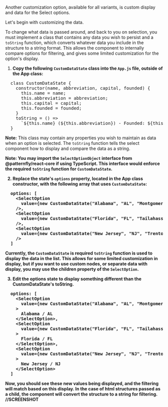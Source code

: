 Another customization option, available for all variants, is custom display and data for the Select options.

Let's begin with customizing the data. 

To change what data is passed around, and back to you on selection, you must implement a class that contains any data you wish to persist and a `toString` function, which converts whatever data you include in the structure to a string format. This allows the component to internally compare options for filtering, and gives some limited customization for the option's display.

1) **Copy the following `CustomDataState` class into the `App.js` file, outside of the App class:**

<pre class="file" data-target="clipboard">
  class CustomDataState {
    constructor(name, abbreviation, capital, founded) {
      this.name = name;
      this.abbreviation = abbreviation;
      this.capital = capital;
      this.founded = founded;
    }
    toString = () =>
      `${this.name} (${this.abbreviation}) - Founded: ${this.founded}`;
  }
</pre>

<strong>Note:</strong> This class may contain any properties you wish to maintain as data when an option is selected. The `toString` function tells the select component how to display and compare the data as a string.

<strong>Note:<strong> You may import the `SelectOptionObject` interface from @patternfly/react-core if using TypeScript. This interface would enforce the required `toString` function for `CustomDataState`.

2) **Replace the state's `options` property, located in the App class constructor, with the following array that uses `CustomDataState`:**

<pre class="file" data-target="clipboard">
  options: [
    &lt;SelectOption
      value={new CustomDataState("Alabama", "AL", "Montgomery", 1846)}
    /&gt;,
    &lt;SelectOption
      value={new CustomDataState("Florida", "FL", "Tailahassee", 1845)}
    /&gt;,
    &lt;SelectOption
      value={new CustomDataState("New Jersey", "NJ", "Trenton", 1787)}
    /&gt;
  ]
</pre>

Currently, the `CustomDataState` is required `toString` function is used to display the data in the list. This allows for some limited customization in display, but if you want to use custom nodes, or separate data with display, you may use the children property of the `SelectOption`.

3) Edit the options state to display something different than the CustomDataState's toString.

<pre class="file" data-target="clipboard">
  options: [
    &lt;SelectOption
      value={new CustomDataState("Alabama", "AL", "Montgomery", 1846)}
    &gt;
      Alabama / AL
    &lt;/SelectOption&gt;,
    &lt;SelectOption
      value={new CustomDataState("Florida", "FL", "Tailahassee", 1845)}
    &gt;
      Florida / FL
    &lt;/SelectOption&gt;,
    &lt;SelectOption
      value={new CustomDataState("New Jersey", "NJ", "Trenton", 1787)}
    &gt;
      New Jersey / NJ
    &lt;/SelectOption&gt;
  ]
</pre>

Now, you should see these new values being displayed, and the filtering will match based on this display. In the case of html structures passed as a child, the component will convert the structure to a string for filtering.
//SCREENSHOT
